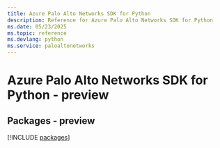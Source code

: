 ```yaml
---
title: Azure Palo Alto Networks SDK for Python
description: Reference for Azure Palo Alto Networks SDK for Python
ms.date: 05/23/2025
ms.topic: reference
ms.devlang: python
ms.service: paloaltonetworks
---
```

# Azure Palo Alto Networks SDK for Python - preview
## Packages - preview
[!INCLUDE [packages](palo-alto-networks-index.md)]